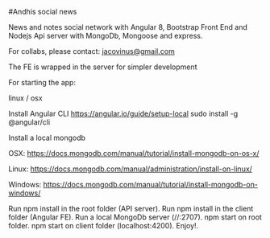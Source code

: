 #Andhis social news

News and notes social network with Angular 8, Bootstrap Front End and Nodejs Api server with MongoDb, Mongoose and express.

For collabs, please contact: jacovinus@gmail.com

The FE is wrapped in the server for simpler development

For starting the app:

linux / osx

Install Angular CLI
https://angular.io/guide/setup-local
sudo install -g @angular/cli

Install a local mongodb

OSX:
https://docs.mongodb.com/manual/tutorial/install-mongodb-on-os-x/

Linux:
https://docs.mongodb.com/manual/administration/install-on-linux/

Windows:
https://docs.mongodb.com/manual/tutorial/install-mongodb-on-windows/

  Run npm install in the root folder (API server).
  Run npm install in the client folder (Angular FE).
  Run a local MongoDb server (//:2707).
  npm start on root folder.
  npm start on client folder (localhost:4200).
  Enjoy!. 
